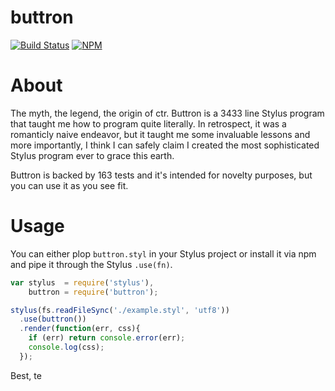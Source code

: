 # buttron

[![Build Status](https://travis-ci.org/artisin/buttron.svg?branch=master)](https://travis-ci.org/artisin/buttron)
[![NPM](https://nodei.co/npm/buttron.png?compact=true)](https://npmjs.org/package/buttron)

# About

The myth, the legend, the origin of ctr. Buttron is a 3433 line Stylus program that taught me how to program quite literally. In retrospect, it was a romanticly naive endeavor, but it taught me some invaluable lessons and more importantly, I think I can safely claim I created the most sophisticated Stylus program ever to grace this earth.

Buttron is backed by 163 tests and it's intended for novelty purposes, but you can use it as you see fit. 

# Usage

You can either plop `buttron.styl` in your Stylus project or install it via npm and pipe it through the Stylus `.use(fn)`.



```js
var stylus  = require('stylus'),
    buttron = require('buttron');

stylus(fs.readFileSync('./example.styl', 'utf8'))
  .use(buttron())
  .render(function(err, css){
    if (err) return console.error(err);
    console.log(css);
  });
```


Best, te